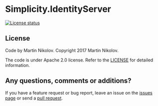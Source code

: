 # Simplicity.IdentityServer

 [![License status](https://img.shields.io/badge/license-Apache%202.0-blue.svg)](/LICENSE)

## License

Code by Martin Nikolov. Copyright 2017 Martin Nikolov.

The code is under Apache 2.0 license. Refer to the [LICENSE](/LICENSE) for detailed information.

## Any questions, comments or additions?

If you have a feature request or bug report, leave an issue on the [issues page](/issues) or send a [pull request](/pulls).
